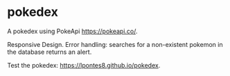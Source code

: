 # pokedex

A pokedex using PokeApi https://pokeapi.co/.

Responsive Design.
Error handling: searches for a non-existent pokemon in the database returns an alert.

Test the pokedex: https://lpontes8.github.io/pokedex.
